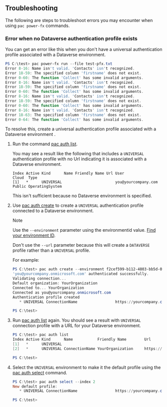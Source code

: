 ## Troubleshooting

The following are steps to troubleshoot errors you may encounter when using `pac power-fx` commands.

### Error when no Dataverse authentication profile exists

You can get an error like this when you don't have a universal authentication profile associated with a Dataverse environment.

```powershell
PS C:\test> pac power-fx run --file test-pfx.txt
Error 8-16: Name isn't valid. 'Contacts' isn't recognized.
Error 18-59: The specified column 'firstname' does not exist.
Error 0-60: The function 'Collect' has some invalid arguments.
Error 8-16: Name isn't valid. 'Contacts' isn't recognized.
Error 18-59: The specified column 'firstname' does not exist.
Error 0-60: The function 'Collect' has some invalid arguments.
Error 8-16: Name isn't valid. 'Contacts' isn't recognized.
Error 18-59: The specified column 'firstname' does not exist.
Error 0-60: The function 'Collect' has some invalid arguments.
Error 8-16: Name isn't valid. 'Contacts' isn't recognized.
Error 18-63: The specified column 'firstname' does not exist.
Error 0-64: The function 'Collect' has some invalid arguments.
```

To resolve this, create a universal authentication profile associated with a Dataverse environment .

1. Run the command [pac auth list](../auth.md#pac-auth-list).

   You may see a result like the following that includes a `UNIVERSAL` authentication profile with no Url indicating it is associated with a Dataverse environment.
   
   ```
   Index Active Kind      Name Friendly Name Url User                Cloud  Type
   [1]   *      UNIVERSAL                        you@yourcompany.com Public OperatingSystem
   ```
   
   This isn't sufficient because no Dataverse environment is specified.

1. Use [pac auth create](../auth.md#pac-auth-create) to create a `UNIVERSAL` authentication profile connected to a Dataverse environment. 

   > [!NOTE]
   > Use the `--environment` parameter using the environmentid value. [Find your environment ID](/power-apps/developer/data-platform/view-download-developer-resources#unique-identifiers). 
   >
   > Don't use the `--url` parameter because this will create a `DATAVERSE` profile rather than a `UNIVERSAL` profile.

   For example:

   ```powershell
   PS C:\test> pac auth create --environment f2cef599-b112-4803-bb5d-090077017685 --name ConnectionName
   'you@yourcompany.onmicrosoft.com' authenticated successfully.
   Validating connection...
   Default organization: YourOrganization
   Connected to... YourOrganization
   Connected as you@yourcompany.onmicrosoft.com
   Authentication profile created
      * UNIVERSAL ConnectionName                 https://yourcompany.crm.dynamics.com/          : you@yourcompany.onmicrosoft.com              Public

   PS C:\test>
   ```
   
1. Run [pac auth list](../auth.md#pac-auth-list) again. You should see a result with `UNIVERSAL` connection profile with a URL for your Dataverse environment.
   
   ```powershell
   PS C:\test> pac auth list
   Index Active Kind      Name           Friendly Name        Url                                   User                  Cloud  Type
   [1]   *      UNIVERSAL                                                                           you@yourcompany.com   Public OperatingSystem
   [2]   *      UNIVERSAL ConnectionName YourOrganization     https://yourcompany.crm.dynamics.com/ you@yourcompany.com   Public User
   
   PS C:\test>
   ```

1. Select the `UNIVERSAL` environment to make it the default profile using the [pac auth select](../auth.md#pac-auth-select) command.

   ```powershell
   PS C:\test> pac auth select --index 2
   New default profile:
      * UNIVERSAL ConnectionName                 https://yourcompany.crm.dynamics.com/          : you@yourcompany.com              Public

   PS C:\test>
   ```
